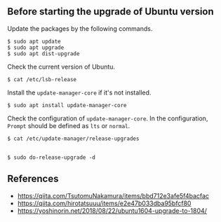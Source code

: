#

## Before starting the upgrade of Ubuntu version
Update the packages by the following commands.
```
$ sudo apt update
$ sudo apt upgrade
$ sudo apt dist-upgrade
```
Check the current version of Ubuntu.
```
$ cat /etc/lsb-release
```
Install the `update-manager-core` if it's not installed.
```
$ sudo apt install update-manager-core
```
Check the configuration of `update-manager-core`. In the configuration, `Prompt` should be defined as `lts` or `normal`.
```
$ cat /etc/update-manager/release-upgrades
```

## 

```
$ sudo do-release-upgrade -d
```

## References
- https://qiita.com/TsutomuNakamura/items/bbd712e3afe5f4bacfac
- https://qiita.com/hirotatsuuu/items/e2e47b033dba95bfcf80
- https://yoshinorin.net/2018/08/22/ubuntu1604-upgrade-to-1804/


